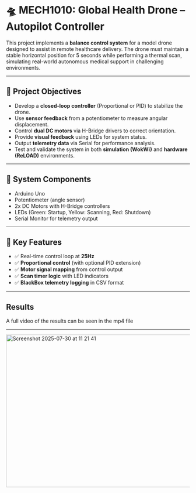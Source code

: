 # 🛸 MECH1010: Global Health Drone – Autopilot Controller

This project implements a **balance control system** for a model drone designed to assist in remote healthcare delivery. The drone must maintain a stable horizontal position for 5 seconds while performing a thermal scan, simulating real-world autonomous medical support in challenging environments.

---

## 🎯 Project Objectives

- Develop a **closed-loop controller** (Proportional or PID) to stabilize the drone.
- Use **sensor feedback** from a potentiometer to measure angular displacement.
- Control **dual DC motors** via H-Bridge drivers to correct orientation.
- Provide **visual feedback** using LEDs for system status.
- Output **telemetry data** via Serial for performance analysis.
- Test and validate the system in both **simulation (WokWi)** and **hardware (ReLOAD)** environments.

---

## 🧰 System Components

- Arduino Uno
- Potentiometer (angle sensor)
- 2x DC Motors with H-Bridge controllers
- LEDs (Green: Startup, Yellow: Scanning, Red: Shutdown)
- Serial Monitor for telemetry output

---

## 🔧 Key Features

- ✅ Real-time control loop at **25Hz**
- ✅ **Proportional control** (with optional PID extension)
- ✅ **Motor signal mapping** from control output
- ✅ **Scan timer logic** with LED indicators
- ✅ **BlackBox telemetry logging** in CSV format

---

## Results

A full video of the results can be seen in the mp4 file

---

<img width="600" height="417" alt="Screenshot 2025-07-30 at 11 21 41" src="https://github.com/user-attachments/assets/022ec6d0-d6c6-4457-82ca-e8a2bce6749b" />


